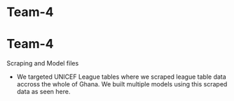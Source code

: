 # Team-4

# Team-4
Scraping and Model files

 - We targeted UNICEF League tables where we scraped league table data accross the whole of Ghana. We built multiple models using this scraped data as seen here.
